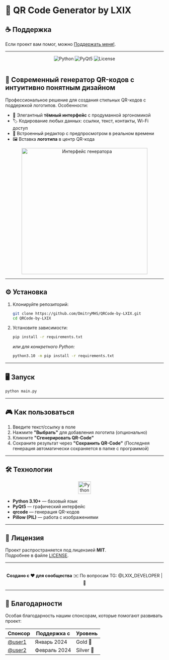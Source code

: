 # 🚀 QR Code Generator by LXIX 
## ☕ Поддержка
Если проект вам помог, можно [Поддержать меня!](https://buymeacoffee.com/ваш-ник).

---

<div align="center">
  <img src="https://img.shields.io/badge/Python-3.10%2B-blue?logo=python" alt="Python">
  <img src="https://img.shields.io/badge/GUI-PyQt5-green?logo=qt" alt="PyQt5">
  <img src="https://img.shields.io/badge/License-MIT-purple" alt="License">
</div>

<br>

## 🌟 Современный генератор QR-кодов с интуитивно понятным дизайном

Профессиональное решение для создания стильных QR-кодов с поддержкой логотипов. Особенности:
- 🖤 Элегантный **тёмный интерфейс** с продуманной эргономикой
- 🏷️ Кодирование любых данных: ссылки, текст, контакты, Wi-Fi доступ
- 🎨 Встроенный редактор с предпросмотром в реальном времени
- 🖼️ Вставка **логотипа** в центр QR-кода

<div align="center">
  <img src="https://sun1-19.userapi.com/impg/bdVc2LFiTbcZ6oJSPNs89Js1DtMWVMWPYX41jw/47wTFuiRwCs.jpg?size=601x632&quality=95&sign=d680b343e2e9352cb81a748f6180d50e&type=album" width="400" alt="Интерфейс генератора">
</div>

---

## ⚙️ Установка
1. Клонируйте репозиторий:
   ```bash
   git clone https://github.com/DmitryMHS/QRCode-by-LXIX.git
   cd QRCode-by-LXIX
   ```
2. Установите зависимости:
   ```bash
   pip install -r requirements.txt
   ```
   *или для конкретного Python:*
   ```bash
   python3.10 -m pip install -r requirements.txt
   ```

---

## 🖥️ Запуск
```bash
python main.py
```

---

## 🎮 Как пользоваться
1. Введите текст/ссылку в поле
2. Нажмите **"Выбрать"** для добавления логотипа (опционально)
3. Кликните **"Сгенерировать QR-Code"**
4. Сохраните результат через **"Сохранить QR-Code"**
(Последнея генерация автоматически сохраняется в папке с программой)

---

## 🛠 Технологии
<div align="center">
  <img src="https://img.icons8.com/color/48/000000/python.png" width="40" title="Python">
</div>

- **Python 3.10+** — базовый язык
- **PyQt5** — графический интерфейс
- **qrcode** — генерация QR-кодов
- **Pillow (PIL)** — работа с изображениями

---

## 📜 Лицензия
Проект распространяется под лицензией **MIT**.  
Подробнее в файле [LICENSE](LICENSE).

---

<div align="center">
  <br>
  <strong>Создано с ❤️ для сообщества</strong>  
  ✉️ По вопросам TG: @LXIX_DEVELOPER | 💼
</div>

---

## 💖 Благодарности

Особая благодарность нашим спонсорам, которые помогают развивать проект:

| Спонсор          | Поддержка с       | Уровень       |
|------------------|-------------------|---------------|
| [@user1](https://github.com/user1) | Январь 2024       | Gold 💎       |
| [@user2](https://github.com/user2) | Февраль 2024      | Silver 🥈     |